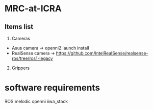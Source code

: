 # MRC-at-ICRA

## Items list
1. Cameras 
- Asus camera -> openni2 launch install
- RealSense camera -> https://github.com/IntelRealSense/realsense-ros/tree/ros1-legacy
2. Grippers
# software requirements
ROS melodic
openni
iiwa_stack
